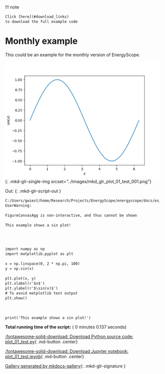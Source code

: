 
<!--
 DO NOT EDIT.
 THIS FILE WAS AUTOMATICALLY GENERATED BY mkdocs-gallery.
 TO MAKE CHANGES, EDIT THE SOURCE PYTHON FILE:
 "docs/es_gallery/scripts/01_monthly/plot_01_test.py"
 LINE NUMBERS ARE GIVEN BELOW.
-->

!!! note

    Click [here](#download_links)
    to download the full example code


Monthly example
===================================

This could be an example for the monthly version of EnergyScope.

<!-- GENERATED FROM PYTHON SOURCE LINES 8-24 -->


![plot 01 test](./images/mkd_glr_plot_01_test_001.png){: .mkd-glr-single-img srcset="../images/mkd_glr_plot_01_test_001.png"}

Out:
{: .mkd-glr-script-out }

```{.shell .mkd-glr-script-out-disp }
C:/Users/gwiest/home/Research/Projects/EnergyScope/energyscope/docs/es_gallery/scripts/01_monthly/plot_01_test.py:19: UserWarning:

FigureCanvasAgg is non-interactive, and thus cannot be shown

This example shows a sin plot!

```







<br />

```{.python }

import numpy as np
import matplotlib.pyplot as plt

x = np.linspace(0, 2 * np.pi, 100)
y = np.sin(x)

plt.plot(x, y)
plt.xlabel(r'$x$')
plt.ylabel(r'$\sin(x)$')
# To avoid matplotlib text output
plt.show()



print('This example shows a sin plot!')
```


**Total running time of the script:** ( 0 minutes  0.137 seconds)

<div id="download_links"></div>



[:fontawesome-solid-download: Download Python source code: plot_01_test.py](./plot_01_test.py){ .md-button .center}

[:fontawesome-solid-download: Download Jupyter notebook: plot_01_test.ipynb](./plot_01_test.ipynb){ .md-button .center}


[Gallery generated by mkdocs-gallery](https://smarie.github.io/mkdocs-gallery){: .mkd-glr-signature }
